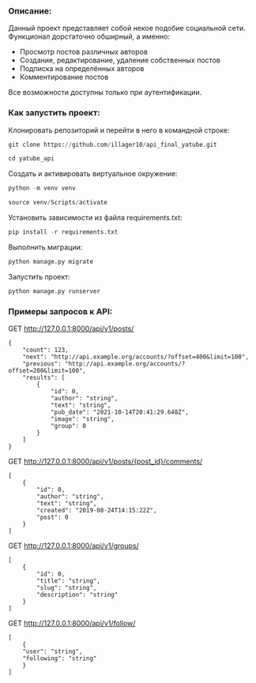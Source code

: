 ### Описание:

Данный проект представляет собой некое подобие социальной сети. 
Функционал дорстаточно обширный, а именно:
- Просмотр постов различных авторов
- Создание, редактирование, удаление собственных постов
- Подписка на определённых авторов
- Комментирование постов

Все возможности доступны только при аутентификации.

### Как запустить проект:

Клонировать репозиторий и перейти в него в командной строке:

```python 
git clone https://github.com/illager10/api_final_yatube.git
```

```python 
cd yatube_api
```

Cоздать и активировать виртуальное окружение:

```python 
python -m venv venv
```

```python 
source venv/Scripts/activate
```

Установить зависимости из файла requirements.txt:

```python 
pip install -r requirements.txt
```

Выполнить миграции:

```python 
python manage.py migrate
```

Запустить проект:

```python 
python manage.py runserver
```

### Примеры запросов к API:

GET http://127.0.0.1:8000/api/v1/posts/

```
{
    "count": 123,
    "next": "http://api.example.org/accounts/?offset=400&limit=100",
    "previous": "http://api.example.org/accounts/?offset=200&limit=100",
    "results": [
        {
            "id": 0,
            "author": "string",
            "text": "string",
            "pub_date": "2021-10-14T20:41:29.648Z",
            "image": "string",
            "group": 0
        }
    ]
}
```

GET http://127.0.0.1:8000/api/v1/posts/{post_id}/comments/

```
[
    {
        "id": 0,
        "author": "string",
        "text": "string",
        "created": "2019-08-24T14:15:22Z",
        "post": 0
    }
]
```

GET http://127.0.0.1:8000/api/v1/groups/

```
[
    {
        "id": 0,
        "title": "string",
        "slug": "string",
        "description": "string"
    }
]
```

GET http://127.0.0.1:8000/api/v1/follow/

```
[
    {
    "user": "string",
    "following": "string"
    }
]
```